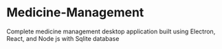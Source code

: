 # Medicine-Management
Complete medicine management desktop application built using Electron, React, and Node js with Sqlite database
